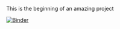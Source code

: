 This is the beginning of an amazing project

[![Binder](https://mybinder.org/badge_logo.svg)](https://mybinder.org/v2/gh/FreddyTF/QuantumSweeper.git/HEAD?labpath=InitialProgramm%20(1).ipynb)

